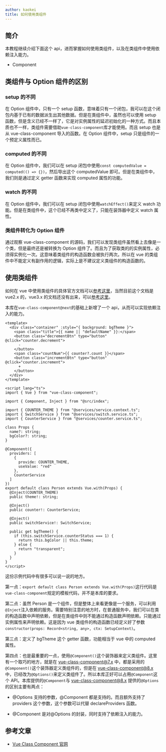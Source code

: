 ```yaml
---
author: kaokei
title: 如何使用类组件
---
```


## 简介

本教程继续介绍下面这个 api，进而掌握如何使用类组件，以及在类组件中使用依赖注入能力。

- Component

## 类组件与 Option 组件的区别

### setup 的不同

在 Option 组件中，只有一个 setup 函数，意味着只有一个闭包，我可以在这个闭包内基于已有的数据派生出其他数据。但是在类组件中，虽然也可以使用 setup 函数，但是含义已经不一样了，它是对实例属性的延迟初始化的一种方式。而且本质也不一样，类组件需要借助`vue-class-component`库才能使用。而且 setup 也是从 vue-class-component 导入的函数。在 Option 组件中，setup 只是组件的一个预定义属性而已。

### computed 的不同

在 Option 组件中，我们可以在 setup 闭包中使用`const computedValue = computed(() => {})`，然后导出这个 computedValue 即可。但是在类组件中，我们则是通过定义 getter 函数来实现 computed 属性的功能。

### watch 的不同

在 Option 组件中，我们可以在 setup 闭包中使用`watchEffect()`来定义 watch 功能。但是在类组件中，这个已经不再类中定义了，只能在装饰器中定义 watch 属性。

### 类组件转化为 Option 组件

通过观察 vue-class-component 的源码，我们可以发现类组件虽然看上去像是一个类，但是最终还是被转换为 Option 组件了。而且为了获取类的的实例属性，必须得实例化一次。这意味着类组件的构造函数会被执行两次。所以在 vue 的类组件中不能定义有副作用的逻辑，实际上是不建议定义类组件的构造函数的。

## 使用类组件

如何在 vue 中使用类组件的具体官方文档可以[参考这里](https://class-component.vuejs.org/)，当然目前这个文档是 vue2.x 的，vue3.x 的文档还没有出来，可以[参考这里](https://github.com/vuejs/vue-class-component/issues)。

本库在`vue-class-component@next`的基础上新增了一个 api，从而可以实现依赖注入的能力。

```vue
<template>
  <div class="container" :style="{ background: bgTheme }">
    <span class="title">{{ name || "defaultName" }}:</span>
    <button class="decrementBtn" type="button" @click="counter.decrement">
      -
    </button>
    <span class="countNum">{{ counter?.count }}</span>
    <button class="incrementBtn" type="button" @click="counter.increment">
      +
    </button>
  </div>
</template>

<script lang="ts">
import { Vue } from "vue-class-component";

import { Component, Inject } from "@src/index";

import { COUNTER_THEME } from "@services/service.context.ts";
import { SwitchService } from "@services/switch.service.ts";
import { CounterService } from "@services/counter.service.ts";

class Props {
  name?: string;
  bgColor?: string;
}

@Component({
  providers: [
    {
      provide: COUNTER_THEME,
      useValue: "red"
    },
    CounterService
  ]
})
export default class Person extends Vue.with(Props) {
  @Inject(COUNTER_THEME)
  public theme!: string;

  @Inject()
  public counter!: CounterService;

  @Inject()
  public switchService!: SwitchService;

  public get bgTheme() {
    if (this.switchService.counterStatus === 1) {
      return this.bgColor || this.theme;
    } else {
      return "transparent";
    }
  }
}
</script>
```

这份示例代码中有很多可以说一说的地方。

第一点：`export default class Person extends Vue.with(Props)`这行代码是`vue-class-component`规定的模板代码，并不是本库的要求。

第二点：虽然 Person 是一个组件，但是整体上来看更像是一个服务，可以利用`@Inject`注入依赖的服务。需要特别注意的地方时，在普通服务中，我们可以在类的构造函数中声明依赖，但是在类组件中则不能通过构造函数声明依赖。只能通过实例属性来声明依赖。这是因为 vue 类组件的构造函数已经定义好了参数`constructor(props: Record<string, any>, ctx: SetupContext)`。

第三点：定义了 bgTheme 这个 getter 函数，功能相当于 vue 中的 computed 属性。

第四点：也是最重要的一点，使用`@Component()`这个装饰器来定义类组件。这里有一个取巧的地方，就是在 vue-class-component@7.x 中，都是采用的`@Component()`这个装饰器定义类组件的，但是在 vue-class-component@8.x 中，已经改为`@Options()`来定义类组件了。所以本库正好可以占用`@Component`这个 API。本库提供的`@Component`与 vue-class-component@8.x 提供的`@Options`的区别主要有两点：

- @Options 支持的参数，@Component 都是支持的。而且额外支持了 providers 这个参数，这个参数可以代替 declareProviders 函数。

- @Component 是对@Options 的封装，同时支持了依赖注入的能力。

## 参考文章

- [Vue Class Component 官网](https://class-component.vuejs.org/)

<Vssue title="使用类组件" />
